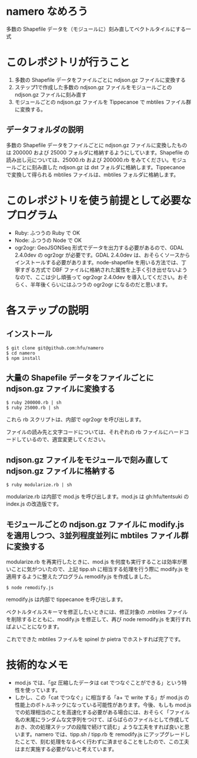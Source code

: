 # namero なめろう
多数の Shapefile データを（モジュールに）刻み直してベクトルタイルにする一式

# このレポジトリが行うこと
1. 多数の Shapefile データをファイルごとに ndjson.gz ファイルに変換する
2. ステップ1で作成した多数の ndjson.gz ファイルをモジュールごとの ndjson.gz ファイルに刻み直す
3. モジュールごとの ndjson.gz ファイルを Tippecanoe で mbtiles ファイル群に変換する。

## データフォルダの説明
多数の Shapefile データをファイルごとに ndjson.gz ファイルに変換したものは 200000 および 25000 フォルダに格納するようにしています。Shapefile の読み出し元については、25000.rb および 200000.rb をみてください。モジュールごとに刻み直した ndjson.gz は dst フォルダに格納します。Tippecanoe で変換して得られる mbtiles ファイルは、mbtiles フォルダに格納します。

# このレポジトリを使う前提として必要なプログラム
- Ruby: ふつうの Ruby で OK
- Node: ふつうの Node で OK
- ogr2ogr: GeoJSONSeq 形式でデータを出力する必要があるので、GDAL 2.4.0dev の ogr2ogr が必要です。GDAL 2.4.0dev は、おそらくソースからインストールする必要があります。node-shapefile を用いる方法では、丁寧すぎる方式で DBF ファイルに格納された属性を上手く引き出せないようなので、ここは少し頑張って ogr2ogr 2.4.0dev を導入してください。おそらく、半年後くらいにはふつうの ogr2ogr になるのだと思います。

# 各ステップの説明
## インストール
```console
$ git clone git@github.com:hfu/namero
$ cd namero
$ npm install
```

## 大量の Shapefile データをファイルごとに ndjson.gz ファイルに変換する
```console
$ ruby 200000.rb | sh
$ ruby 25000.rb | sh
```
これら rb スクリプトは、内部で ogr2ogr を呼び出します。

ファイルの読み先と文字コードについては、それぞれの rb ファイルにハードコードしているので、適宜変更してください。

## ndjson.gz ファイルをモジュールで刻み直して ndjson.gz ファイルに格納する
```console
$ ruby modularize.rb | sh
```
modularize.rb は内部で mod.js を呼び出します。mod.js は gh:hfu/tentsuki の index.js の改造版です。

## モジュールごとの ndjson.gz ファイルに modify.js を適用しつつ、3並列程度並列に mbtiles ファイル群に変換する
modularize.rb を再実行したときに、mod.js を何度も実行することは効率が悪いことに気がついたので、上記 tipp.sh に相当する処理を行う際に modify.js を適用するように整えたプログラム remodify.js を作成しました。

```console
$ node remodify.js
```

remodify.js は内部で tippecanoe を呼び出します。

ベクトルタイルスキーマを修正したいときには、修正対象の .mbtiles ファイルを削除するとともに、modify.js を修正して、再び node remodify.js を実行すればよいことになります。

これでできた mbtiles ファイルを spinel か pietra でホストすれば完了です。


# 技術的なメモ
- mod.js では、「gz 圧縮したデータは cat でつなぐことができる」という特性を使っています。
- しかし、この「cat でつなぐ」に相当する「a+ で write する」が mod.js の性能上のボトルネックになっている可能性があります。今後、もしも mod.js での処理相当のことを高速化する必要がある場合には、おそらく「ファイル名の末尾にランダムな文字列をつけて、ばらばらのファイルとして作成しておき、次の処理ステップの段階で続けて読む」ような工夫をすれば良いと思います。namero では、tipp.sh / tipp.rb を remodify.js にアップグレードしたことで、刻む処理をなるべく行わずに済ませることをしたので、この工夫はまだ実施する必要がないと考えています。
